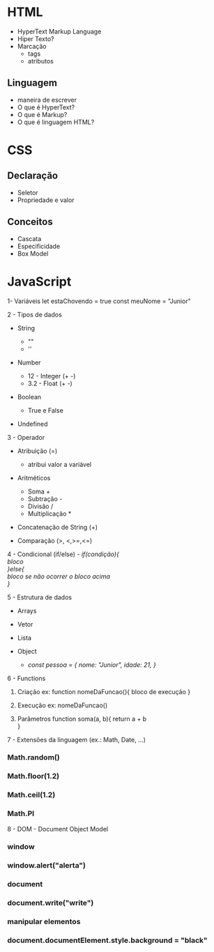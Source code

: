 # HTML
- HyperText Markup Language
- Hiper Texto?
- Marcação
  - tags
  - atributos 

## Linguagem
- maneira de escrever
- O que é HyperText?
- O que é Markup?
- O que é linguagem HTML?

# CSS

## Declaração
  - Seletor
  - Propriedade e valor

## Conceitos
- Cascata
- Especificidade
- Box Model

# JavaScript

1- Variáveis
  let estaChovendo = true
    const meuNome = "Junior"
  
2 - Tipos de dados
  - String
    - ""
    - ''

  - Number
    - 12 - Integer (+ -)
    - 3.2 - Float (+ -)

  - Boolean
    - True e False

  - Undefined

3 - Operador
  - Atribuição (=)
    - atribui valor a variável 

  - Aritméticos
    - Soma +
    - Subtração -
    - Divisão /
    - Multiplicação *

  - Concatenação de String (+)

  - Comparação (>, <,>=,<=)

4 - Condicional (if/else)
    - _if(condição){ </br>
bloco </br>
}else{ </br>
bloco se não ocorrer o bloco acima</br> 
  }_

5 - Estrutura de dados
  - Arrays
  - Vetor
  - Lista


  - Object
    - _const pessoa = {
nome: "Junior",
idade: 21,
    }_

6 - Functions
  1. Criação 
    ex:
      function nomeDaFuncao(){
        bloco de execução
    }

  2. Execução
    ex:
      nomeDaFuncao()

  3. Parâmetros
      function soma(a, b){
      return a + b  
      }

7 - Extensões da linguagem (ex.: Math, Date, ...)

  ### Math.random()
  ### Math.floor(1.2)
  ### Math.ceil(1.2)
  ### Math.PI

8 - DOM - Document Object Model

  ### window
  ### window.alert("alerta")
  ### document
  ### document.write("write")
  ### manipular elementos
  ### document.documentElement.style.background = "black"


 
